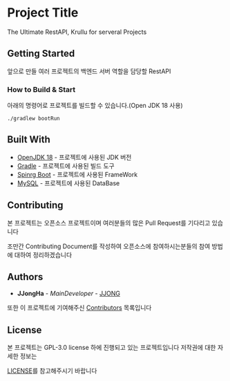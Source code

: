 # Project Title

The Ultimate RestAPI, Krullu for serveral Projects 

## Getting Started

앞으로 만들 여러 프로젝트의 백엔드 서버 역할을 담당할 RestAPI

### How to Build & Start 

아래의 명령어로 프로젝트를 빌드할 수 있습니다.(Open JDK 18 사용)

```
./gradlew bootRun
```

## Built With

* [OpenJDK 18](https://openjdk.java.net/projects/jdk/18/) - 프로젝트에 사용된 JDK 버전
* [Gradle](https://docs.gradle.org/current/userguide/userguide.html) - 프로젝트에 사용된 빌드 도구
* [Spinrg Boot](https://docs.spring.io/spring-boot/docs/current/reference/htmlsingle/) - 프로젝트에 사용된 FrameWork
* [MySQL](https://dev.mysql.com/doc/) - 프로젝트에 사용된 DataBase

## Contributing

본 프로젝트는 오픈소스 프로젝트이며 여러분들의 많은 Pull Request를 기다리고 있습니다

조만간 Contributing Document를 작성하여 오픈소스에 참여하시는분들의 참여 방법에 대하여 정리하겠습니다

## Authors

* **JJongHa** - *MainDeveloper* - [JJONG](https://github.com/archan0621?tab=repositories)

또한 이 프로젝트에 기여해주신 [Contributors](https://github.com/archan0621/Krurllu/contributors) 목록입니다

## License

본 프로젝트는 GPL-3.0 license 하에 진행되고 있는 프로젝트입니다 저작권에 대한 자세한 정보는 

[LICENSE](LICENSE)를 참고해주시기 바랍니다
